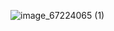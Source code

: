 ![image_67224065 (1)](https://github.com/user-attachments/assets/aaa60551-cccd-44b3-a55b-7f8c25be59f0)
